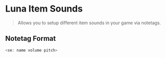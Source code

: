 # Luna Item Sounds
> Allows you to setup different item sounds in your game via notetags.

## Notetag Format
```js
<se: name volume pitch>
```